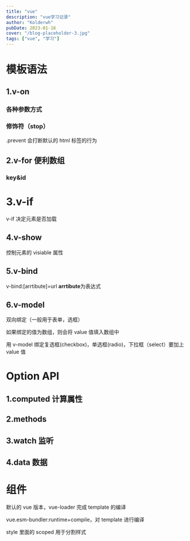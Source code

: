 ```yaml
---
title: "vue"
description: "vue学习记录"
author: "Kolderwh"
pubDate: 2023-01-16
cover: "/blog-placeholder-3.jpg"
tags: ["vue", "学习"]
---
```


# 模板语法

## 1.v-on

### 各种参数方式

### 修饰符（stop）

.prevent 会打断默认的 html 标签的行为

## 2.v-for 便利数组

### key&id

# 3.v-if

v-if 决定元素是否加载

## 4.v-show

控制元素的 visiable 属性

## 5.v-bind

v-bind:[arrtibute]=url **arrtibute**为表达式

## 6.v-model

双向绑定（一般用于表单，选框）

如果绑定的值为数组，则会将 value 值填入数组中

用 v-model 绑定复选框(checkbox)，单选框(radio)，下拉框（select）要加上 value 值

# Option API

## 1.computed 计算属性

## 2.methods

## 3.watch 监听

## 4.data 数据

# 组件

默认的 vue 版本，vue-loader 完成 template 的编译

vue.esm-bundler:runtime+compile，对 template 进行编译

style 里面的 scoped 用于分割样式
